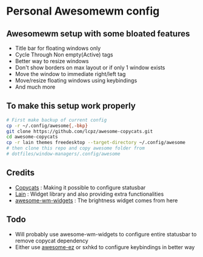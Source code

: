 # Personal Awesomewm config

## Awesomewm setup with some bloated features
- Title bar for floating windows only
- Cycle Through Non empty(Active) tags
- Better way to resize windows
- Don't show borders on max layout or if only 1 window exists
- Move the window to immediate right/left tag
- Move/resize floating windows using keybindings
- And much more

## To make this setup work properly
```bash
# First make backup of current config
cp -r ~/.config/awesome{,-bkp}
git clone https://github.com/lcpz/awesome-copycats.git
cd awesome-copycats
cp -r lain themes freedesktop --target-directory ~/.config/awesome
# then clone this repo and copy awesome folder from
# dotfiles/window-managers/.config/awesome
```

## Credits
- [Copycats](https://github.com/lcpz/awesome-copycats.git) : Making it possible to configure statusbar
- [Lain](https://github.com/lcpz/lain.git) : Widget library and also providing extra functionalities
- [awesome-wm-widgets](https://pavelmakhov.com/awesome-wm-widgets/) : The brightness widget comes from here

## Todo
- Will probably use awesome-wm-widgets to configure entire statusbar to remove copycat dependency
- Either use [awesome-ez](https://github.com/jcrd/awesome-ez) or sxhkd to configure keybindings in better way
